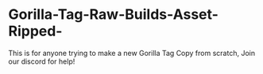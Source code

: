 # Gorilla-Tag-Raw-Builds-Asset-Ripped-
This is for anyone trying to make a new Gorilla Tag Copy from scratch, Join our discord for help!
